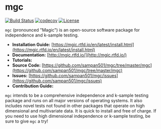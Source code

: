 # mgc

[![Build Status](https://travis-ci.org/sampan501/mgc.svg?branch=master)](https://travis-ci.org/sampan501/mgc)
[![codecov](https://codecov.io/gh/sampan501/mgc/branch/master/graph/badge.svg)](https://codecov.io/gh/sampan501/mgc)
[![License](https://img.shields.io/badge/License-MIT-blue.svg)](https://opensource.org/licenses/MIT)

`mgc` (pronounced "Magic") is an open-source software package for independence and k-sample testing.

- **Installation Guide:** [https://mgic.rtfd.io/en/latest/install.html](https://mgic.rtfd.io/en/latest/install.html)
- **Documentation:** [http://mgic.rtfd.io/](http://mgic.rtfd.io/)
- **Tutorials:**
- **Source Code:** [https://github.com/sampan501/mgc/tree/master/mgc](https://github.com/sampan501/mgc/tree/master/mgc)
- **Issues:** [https://github.com/sampan501/mgc/issues](https://github.com/sampan501/mgc/issues)
- **Contribution Guide:**

`mgc` intends to be a comprehensive independence and k-sample testing package and runs on all major versions of operating systems. It also includes novel tests not found in other packages that operate on high dimensional and multivariate data. It is quick to install and free of charge. If you need to use high dimensional independence or k-sample testing, be sure to give `mgc` a try!
